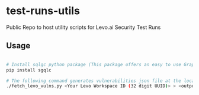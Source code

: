 # test-runs-utils
Public Repo to host utility scripts for Levo.ai Security Test Runs

## Usage

```bash

# Install sqlgc python package (This package offers an easy to use GraphQL client)
pip install sgqlc

# The following command generates vulnerabilities json file at the location specified in the command (stdout argument)
./fetch_levo_vulns.py <Your Levo Workspace ID (32 digit UUID)> > <output path to the JSON vulnerabilities file>

```
